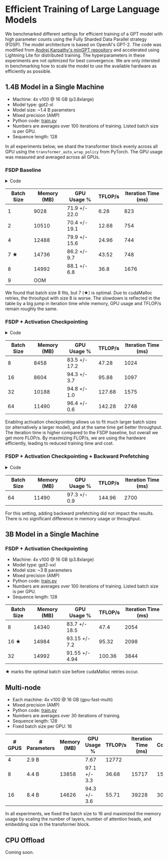 # Efficient Training of Large Language Models

We benchmarked different settings for efficient training of a GPT model with high parameter counts using the Fully Sharded Data Parallel strategy (FDSP).
The model architecture is based on OpenAI's GPT-2. The code was modified from [Andrej Karpathy's minGPT repository](https://github.com/karpathy/minGPT) and accelerated using
Lightning Lite for distributed training.
The hyperparameters in these experiments are not optimized for best convergence. We are only intersted in benchmarking how to scale the model to use the available hardware as efficiently as possible.

## 1.4B Model in a Single Machine

- Machine: 4x v100 @ 16 GB (p3.8xlarge)
- Model type: gpt2-xl
- Model size: ~1.4 B parameters
- Mixed precision (AMP)
- Python code: [train.py](train.py)
- Numbers are averages over 100 iterations of training. Listed batch size is per GPU.
- Sequence length: 128

In all experiments below, we shard the transformer block evenly across all GPU using the `transformer_auto_wrap_policy` from PyTorch.
The GPU usage was measured and averaged across all GPUs.

### FSDP Baseline

<details>
<summary>Code</summary>

```py
from lightning.lite import LightningLite
from lightning.lite.strategies.fsdp import FSDPStrategy
from torch.distributed.fsdp.wrap import transformer_auto_wrap_policy

auto_wrap_policy = functools.partial(transformer_auto_wrap_policy, transformer_layer_cls={Block})
lite = LightningLite(
    ...
    strategy=FSDPStrategy(auto_wrap_policy=auto_wrap_policy)
)
```

</details>


| Batch Size    | Memory (MB)       | GPU Usage %       | TFLOP/s       | Iteration Time (ms)   |
| ------------- | ----------------- | ----------------- | ------------- | --------------------- |
| 1             | 9028	            | 71.9 +/- 22.0 	| 6.28	        | 823                   |
| 2             | 10510	            | 70.4 +/- 19.1     | 12.68	        | 754                   |
| 4             | 12488	            | 79.9 +/- 15.6     | 24.96	        | 744                   |
| 7 ★           | 14736	            | 86.2 +/- 9.7	    | 43.52	        | 748                   |
| 8	            | 14992	            | 88.1 +/- 6.8	    | 36.8	        | 1676                  |
| 9	            | OOM			    | 	                |               |                       |

We found that batch size 8 fits, but 7 (★) is optimal. Due to cudaMalloc retries, the throuhput with size 8 is worse.
The slowdown is reflected in the table by a big jump in iteration time while memory, GPU usage and TFLOP/s remain roughly the same.

### FSDP + Activation Checkpointing

<details>
<summary>Code</summary>

```py
lite = LightningLite(
    ...
    strategy=FSDPStrategy(
        auto_wrap_policy=auto_wrap_policy,
        activation_checkpointing=[Block],
    )
)
```
</details>



| Batch Size    | Memory (MB)       | GPU Usage %       | TFLOP/s       | Iteration Time (ms)   |
| ------------- | ----------------- | ----------------- | ------------- | --------------------- |
| 8	            | 8458	            | 83.5 +/- 17.2     | 47.28	        | 1024	                |
| 16	        | 8604	            | 94.3 +/- 3.7	    | 95.88	        | 1097	                |
| 32	        | 10188             | 94.8 +/- 1.0	    | 127.68	    | 1575	                |
| 64	        | 11490	            | 96.4 +/- 0.6	    | 142.28	    | 2748                  |

Enabling activation checkpointing allows us to fit much larger batch sizes (or alternatively a larger model), and at the same time get better throughput.
The iteration time is higher compared to the FSDP baseline, but overall we get more FLOP/s. By maximizing FLOP/s, we are using the hardware efficiently, leading to reduced training time and cost.

### FSDP + Activation Checkpointing + Backward Prefetching

<details>
<summary>Code</summary>

```py
from torch.distributed.fsdp import BackwardPrefetch

lite = LightningLite(
    ...
    strategy=FSDPStrategy(
        auto_wrap_policy=auto_wrap_policy,
        activation_checkpointing=[Block],
        backward_prefetch=BackwardPrefetch.BACKWARD_PRE,
    )
)
```
</details>


| Batch Size    | Memory (MB)       | GPU Usage %       | TFLOP/s       | Iteration Time (ms)   |
| ------------- | ----------------- | ----------------- | ------------- | --------------------- |
| 64            | 11490	            | 97.3 +/- 0.9	    | 144.96	    | 2700                  |

For this setting, adding backward prefetching did not impact the results. There is no significant difference in memory usage or throughput.


## 3B Model in a Single Machine

### FSDP + Activation Checkpointing

- Machine: 4x v100 @ 16 GB (p3.8xlarge)
- Model type: gpt2-xxl
- Model size: ~3 B parameters
- Mixed precision (AMP)
- Python code: [train.py](train.py)
- Numbers are averages over 100 iterations of training. Listed batch size is per GPU.
- Sequence length: 128


| Batch Size    | Memory (MB)       | GPU Usage %       | TFLOP/s       | Iteration Time (ms)   |
| ------------- | ----------------- | ----------------- | ------------- | --------------------- |
| 8	            | 14340	            | 83.7	+/- 18.5	| 47.4	        | 2054                  | 
| 16 ★	        | 14984	            | 93.15	+/- 7.2	    | 95.32	        | 2098	                | 
| 32	        | 14992	            | 91.55	+/- 4.94	| 100.36	    | 3844	                | 

★ marks the optimal batch size before cudaMalloc retries occur.



## Multi-node

- Each machine: 4x v100 @ 16 GB (gpu-fast-multi)
- Mixed precision (AMP)
- Python code: [train.py](train_cloud.py)
- Numbers are averages over 30 iterations of training.
- Sequence length: 128
- Fixed batch size per GPU: 16


| # GPUS | # Parameters  | Memory (MB)   | GPU Usage %       | TFLOP/s       | Iteration Time (ms)   | Cost | 
| ------ | ------------- | --------------| ----------------- | --------------| ----------------------| ---- |
| 4      | 2.9 B         | 	                            | 7.67	     | 12772                 |      |
| 8		 | 4.4 B         | 13858	     | 97.1 +/- 3.3	     | 36.68	     | 15717	             | 15
| 16  	 | 8.4 B         | 14626	     | 94.3 +/- 3.6      | 55.71	     | 39228	             | 30.5

In all experiments, we fixed the batch size to 16 and maximized the memory usage by scaling the number of layers, number of attention heads, and embedding size in the transformer block.


## CPU Offload

Coming soon.